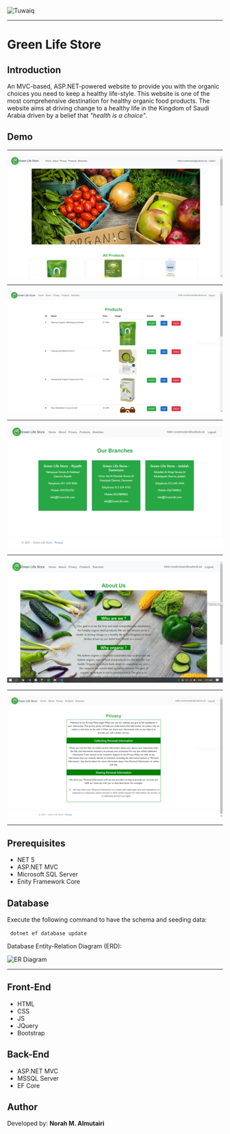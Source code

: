   
![Tuwaiq](https://i.ibb.co/SV2BSn5/tuwaiq.png)
  


----

# Green Life Store

## Introduction

An MVC-based, ASP.NET-powered website to provide you with the organic choices you need to keep a healthy life-style. This website is one of the most comprehensive destination for healthy organic food products. The website aims at driving change to a healthy life in the Kingdom of Saudi Arabia driven by a belief that _"health is a choice"_.

## Demo  
 
 ---

 ![Demo 1](demo-1.png)
 
 ---
 

 ![Demo 2](demo-2.png)
 
 ---
 

 ![Demo 3](demo-3.png)
 
 ---
 

 ![Demo 4](demo-4.png)
 
 ---
 
 ![Demo 5](demo-5.png)
 
 ---


## Prerequisites
- NET 5 
- ASP.NET MVC
- Microsoft SQL Server 
- Enity Framework Core

## Database

Execute the following command to have the schema and seeding data:

``` dotnet ef database update```

Database Entity-Relation Diagram (ERD):
 
 ![ER Diagram](ER%20Diagram.png)
 
 ---


## Front-End  
 - HTML
 - CSS
 - JS
 - JQuery
 - Bootstrap 

## Back-End 
 - ASP.NET MVC
 - MSSQL Server
 - EF Core


## Author
Developed by: **Norah M. Almutairi**